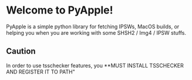 # Welcome to PyApple!

PyApple is a simple python library for fetching IPSWs, MacOS builds, or helping you when you are working with some SHSH2 / Img4 / IPSW stuffs. 

## Caution

In order to use tsschecker features, you **MUST INSTALL TSSCHECKER AND REGISTER IT TO PATH"
